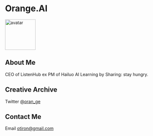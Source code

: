 # Orange.AI

<img src="https://orangesai.com/icon.png" alt="avatar" width="100" height="100">


## About Me

CEO of ListenHub
ex PM of Hailuo AI
Learning by Sharing: stay hungry.

## Creative Archive 

Twitter [@oran_ge](https://twitter.com/oran_ge) 


## Contact Me

Email <a href="mailto:otiron@gmail.com">otiron@gmail.com</a>
